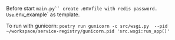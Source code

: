 Before start `main.py`` create `.env` file with redis password. Use `.env_example` as template.

To run with gunicorn:
`poetry run gunicorn -c src/wsgi.py  --pid ~/workspace/service-registry/gunicorn.pid 'src.wsgi:run_app()'`
